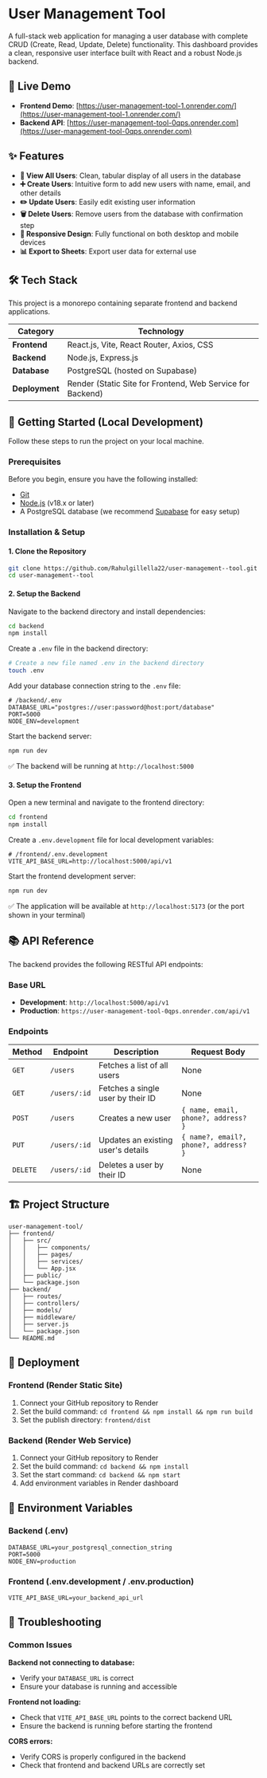 # User Management Tool

A full-stack web application for managing a user database with complete CRUD (Create, Read, Update, Delete) functionality. This dashboard provides a clean, responsive user interface built with React and a robust Node.js backend.

## 🔗 Live Demo

- **Frontend Demo**: [https://user-management-tool-1.onrender.com/](https://user-management-tool-1.onrender.com/)
- **Backend API**: [https://user-management-tool-0qps.onrender.com](https://user-management-tool-0qps.onrender.com)

## ✨ Features

- **👥 View All Users**: Clean, tabular display of all users in the database
- **➕ Create Users**: Intuitive form to add new users with name, email, and other details
- **✏️ Update Users**: Easily edit existing user information
- **🗑️ Delete Users**: Remove users from the database with confirmation step
- **📱 Responsive Design**: Fully functional on both desktop and mobile devices
- **📊 Export to Sheets**: Export user data for external use

## 🛠️ Tech Stack

This project is a monorepo containing separate frontend and backend applications.

| Category | Technology |
|----------|------------|
| **Frontend** | React.js, Vite, React Router, Axios, CSS |
| **Backend** | Node.js, Express.js |
| **Database** | PostgreSQL (hosted on Supabase) |
| **Deployment** | Render (Static Site for Frontend, Web Service for Backend) |

## 🚀 Getting Started (Local Development)

Follow these steps to run the project on your local machine.

### Prerequisites

Before you begin, ensure you have the following installed:

- [Git](https://git-scm.com/)
- [Node.js](https://nodejs.org/) (v18.x or later)
- A PostgreSQL database (we recommend [Supabase](https://supabase.com/) for easy setup)

### Installation & Setup

#### 1. Clone the Repository

```bash
git clone https://github.com/Rahulgillella22/user-management--tool.git
cd user-management--tool
```

#### 2. Setup the Backend

Navigate to the backend directory and install dependencies:

```bash
cd backend
npm install
```

Create a `.env` file in the backend directory:

```bash
# Create a new file named .env in the backend directory
touch .env
```

Add your database connection string to the `.env` file:

```env
# /backend/.env
DATABASE_URL="postgres://user:password@host:port/database"
PORT=5000
NODE_ENV=development
```

Start the backend server:

```bash
npm run dev
```

✅ The backend will be running at `http://localhost:5000`

#### 3. Setup the Frontend

Open a new terminal and navigate to the frontend directory:

```bash
cd frontend
npm install
```

Create a `.env.development` file for local development variables:

```env
# /frontend/.env.development
VITE_API_BASE_URL=http://localhost:5000/api/v1
```

Start the frontend development server:

```bash
npm run dev
```

✅ The application will be available at `http://localhost:5173` (or the port shown in your terminal)

## 📚 API Reference

The backend provides the following RESTful API endpoints:

### Base URL
- **Development**: `http://localhost:5000/api/v1`
- **Production**: `https://user-management-tool-0qps.onrender.com/api/v1`

### Endpoints

| Method | Endpoint | Description | Request Body |
|--------|----------|-------------|--------------|
| `GET` | `/users` | Fetches a list of all users | None |
| `GET` | `/users/:id` | Fetches a single user by their ID | None |
| `POST` | `/users` | Creates a new user | `{ name, email, phone?, address? }` |
| `PUT` | `/users/:id` | Updates an existing user's details | `{ name?, email?, phone?, address? }` |
| `DELETE` | `/users/:id` | Deletes a user by their ID | None |

## 🏗️ Project Structure

```
user-management-tool/
├── frontend/
│   ├── src/
│   │   ├── components/
│   │   ├── pages/
│   │   ├── services/
│   │   └── App.jsx
│   ├── public/
│   └── package.json
├── backend/
│   ├── routes/
│   ├── controllers/
│   ├── models/
│   ├── middleware/
│   ├── server.js
│   └── package.json
└── README.md
```

## 🚀 Deployment

### Frontend (Render Static Site)
1. Connect your GitHub repository to Render
2. Set the build command: `cd frontend && npm install && npm run build`
3. Set the publish directory: `frontend/dist`

### Backend (Render Web Service)
1. Connect your GitHub repository to Render
2. Set the build command: `cd backend && npm install`
3. Set the start command: `cd backend && npm start`
4. Add environment variables in Render dashboard

## 🔧 Environment Variables

### Backend (.env)
```env
DATABASE_URL=your_postgresql_connection_string
PORT=5000
NODE_ENV=production
```

### Frontend (.env.development / .env.production)
```env
VITE_API_BASE_URL=your_backend_api_url
```




## 🐛 Troubleshooting

### Common Issues

**Backend not connecting to database:**
- Verify your `DATABASE_URL` is correct
- Ensure your database is running and accessible

**Frontend not loading:**
- Check that `VITE_API_BASE_URL` points to the correct backend URL
- Ensure the backend is running before starting the frontend

**CORS errors:**
- Verify CORS is properly configured in the backend
- Check that frontend and backend URLs are correctly set

